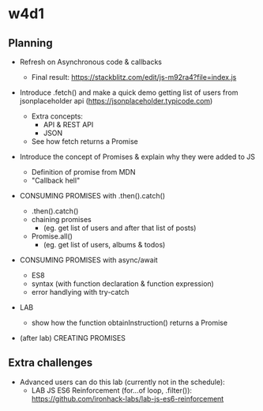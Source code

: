 
# w4d1

<!--

Status: ready

Goal: 
- 15:00 start lab
  - advanced students: if they finsih, they can start this one: https://github.com/ironhack-labs/lab-js-es6-reinforcement

- 17:00: (bonus) explain how to create promises


-->

## Planning


- Refresh on Asynchronous code & callbacks
  - Final result: https://stackblitz.com/edit/js-m92ra4?file=index.js


- Introduce .fetch() and make a quick demo getting list of users from jsonplaceholder api (https://jsonplaceholder.typicode.com)
  - Extra concepts:
    - API & REST API
    - JSON
  - See how fetch returns a Promise
  

- Introduce the concept of Promises & explain why they were added to JS
  - Definition of promise from MDN
  - "Callback hell"

- CONSUMING PROMISES with .then().catch()
  - .then().catch()
  - chaining promises 
    - (eg. get list of users and after that list of posts)
  - Promise.all()
    - (eg. get list of users, albums & todos)


- CONSUMING PROMISES with async/await
  - ES8
  - syntax (with function declaration & function expression)
  - error handlying with try-catch


- LAB
  - show how the function obtainInstruction() returns a Promise


- (after lab) CREATING PROMISES



## Extra challenges

- Advanced users can do this lab (currently not in the schedule):
  - LAB JS ES6 Reinforcement (for...of loop, .filter()):
    https://github.com/ironhack-labs/lab-js-es6-reinforcement
  



